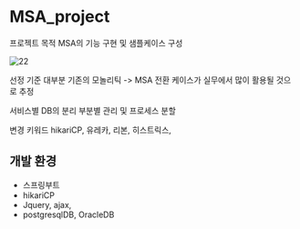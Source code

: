 # MSA_project

프로젝트 목적 MSA의 기능 구현 및 샘플케이스 구성

![22](https://user-images.githubusercontent.com/12209348/75217751-47116c80-57db-11ea-9b8d-69af722f8dbf.PNG)

선정 기준 
 대부분 기존의 모놀리틱 -> MSA 전환 케이스가 실무에서 많이 활용될 것으로 추정

서비스별 DB의 분리 부분별 관리 및 프로세스 분할 


변경 키워드
hikariCP, 유레카, 리본, 히스트릭스,  


## 개발 환경
 - 스프링부트
 - hikariCP
 - Jquery, ajax, 
 - postgresqlDB, OracleDB
